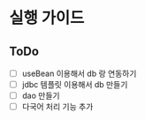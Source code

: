 # 실행 가이드

## ToDo

- [ ] useBean 이용해서 db 랑 연동하기
- [ ] jdbc 템플릿 이용해서 db 만들기
- [ ] dao 만들기
- [ ] 다국어 처리 기능 추가
